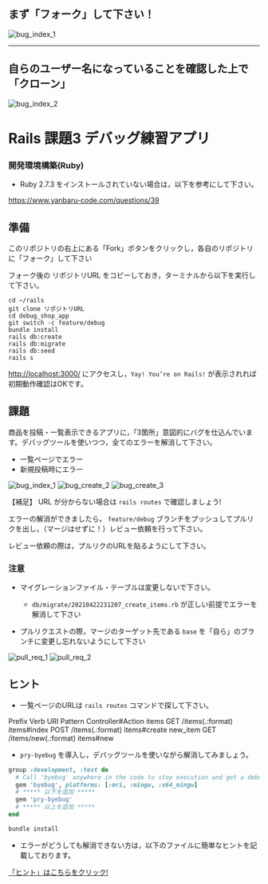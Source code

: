 ## まず「フォーク」して下さい！

![bug_index_1](./public/images/info_1.png)

---

## 自らのユーザー名になっていることを確認した上で「クローン」

![bug_index_2](./public/images/info_2.png)

# Rails 課題3 デバッグ練習アプリ

### 開発環境構築(Ruby)

- Ruby 2.7.3 をインストールされていない場合は，以下を参考にして下さい。

https://www.yanbaru-code.com/questions/39

## 準備

このリポジトリの右上にある「Fork」ボタンをクリックし，各自のリポジトリに「フォーク」して下さい

フォーク後の リポジトリURL をコピーしておき，ターミナルから以下を実行して下さい。

```
cd ~/rails
git clone リポジトリURL
cd debug_shop_app
git switch -c feature/debug
bundle install
rails db:create
rails db:migrate
rails db:seed
rails s
```

[http://localhost:3000/](http://localhost:3000/) にアクセスし，`Yay! You’re on Rails!` が表示されれば初期動作確認はOKです。

## 課題

商品を投稿・一覧表示できるアプリに，「3箇所」意図的にバグを仕込んでいます。デバッグツールを使いつつ，全てのエラーを解消して下さい。

- 一覧ページでエラー
- 新規投稿時にエラー

![bug_index_1](./public/images/bug_index_01.png)
![bug_create_2](./public/images/bug_create_02.png)
![bug_create_3](./public/images/bug_create_03.png)

【補足】 URL が分からない場合は `rails routes` で確認しましょう!

エラーの解消ができましたら， `feature/debug` ブランチをプッシュしてプルリクを出し，（マージはせずに！）レビュー依頼を行って下さい。

レビュー依頼の際は，プルリクのURLを貼るようにして下さい。

### 注意

- マイグレーションファイル・テーブルは変更しないで下さい。
  - `db/migrate/20210422231207_create_items.rb` が正しい前提でエラーを解消して下さい

- プルリクエストの際，マージのターゲット先である `base` を「自ら」のブランチに変更し忘れないようにして下さい

![pull_req_1](./public/images/pull_req_1.png)
![pull_req_2](./public/images/pull_req_2.png)



## ヒント

- 一覧ページのURLは `rails routes` コマンドで探して下さい。

Prefix Verb URI Pattern          Controller#Action
   items GET  /items(.:format)     items#index
         POST /items(.:format)     items#create
new_item GET  /items/new(.:format) items#new

- `pry-byebug` を導入し，デバッグツールを使いながら解消してみましょう。

```rb
group :development, :test do
  # Call 'byebug' anywhere in the code to stop execution and get a debugger console
  gem 'byebug', platforms: [:mri, :mingw, :x64_mingw]
  # ***** 以下を追加 *****
  gem 'pry-byebug'
  # ***** 以上を追加 *****
end
```

```zsh
bundle install
```

- エラーがどうしても解消できない方は，以下のファイルに簡単なヒントを記載しております。

[「ヒント」はこちらをクリック!](./hint.md)
